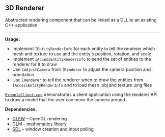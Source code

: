## 3D Renderer

Abstracted rendering component that can be linked as a DLL to an existing C++ application

---

**Usage:**
- Implement `IEntityRenderInfo` for each entity to tell the renderer which mesh and texture to use and the entity's position, rotation, and scale
- Implement `IAccessEntityRenderInfo` to send the set of entities to the renderer for it to draw
- Use `IAdjustCamera` from `IRenderer` to adjust the camera position and orientation
- Use `IRenderer` to tell the renderer when to draw the entities from `IAccessEntityRenderInfo` and to load mesh .obj and texture .png files

[`ExampleClient.cpp`](https://github.com/fyucel/3d-renderer/blob/master/Example/ExampleClient.cpp) demonstrates a client application using the renderer API to draw a model that the user can move the camera around

**Dependencies:**
- [GLEW](http://glew.sourceforge.net/) – OpenGL rendering
- [GLM](https://github.com/g-truc/glm) – mathematics library
- [SDL](https://www.libsdl.org/) – window creation and input polling 
